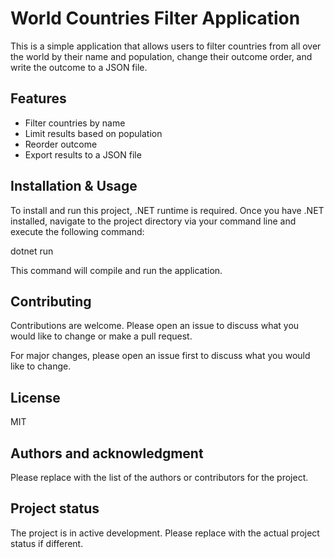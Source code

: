 # World Countries Filter Application

This is a simple application that allows users to filter countries from all over the world by their name and population, change their outcome order, and write the outcome to a JSON file.

## Features

- Filter countries by name
- Limit results based on population
- Reorder outcome
- Export results to a JSON file

## Installation & Usage

To install and run this project, .NET runtime is required. Once you have .NET installed, navigate to the project directory via your command line and execute the following command:

dotnet run

This command will compile and run the application.

## Contributing
Contributions are welcome. Please open an issue to discuss what you would like to change or make a pull request.

For major changes, please open an issue first to discuss what you would like to change.

## License
MIT

## Authors and acknowledgment
Please replace with the list of the authors or contributors for the project.

## Project status
The project is in active development. Please replace with the actual project status if different.